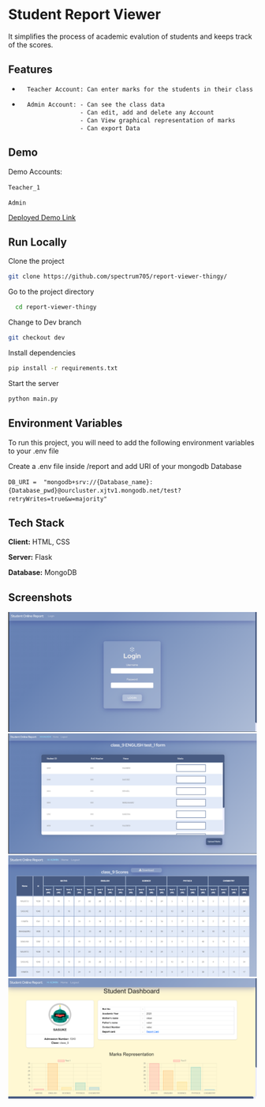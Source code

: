 
# Student Report Viewer

It simplifies the process of academic evalution of students and keeps track of the scores.

 

## Features

-       Teacher Account: Can enter marks for the students in their class
-       Admin Account: - Can see the class data
                       - Can edit, add and delete any Account
                       - Can View graphical representation of marks
                       - Can export Data


## Demo

Demo Accounts:

`Teacher_1`

`Admin`

[Deployed Demo Link](https://reportviewer-1-d5680934.deta.app)


## Run Locally

Clone the project

```bash
git clone https://github.com/spectrum705/report-viewer-thingy/
```


Go to the project directory

```bash
  cd report-viewer-thingy
```

Change to Dev branch

```bash
git checkout dev
```

Install dependencies

```bash
pip install -r requirements.txt
```

Start the server

```bash
python main.py
```


## Environment Variables

To run this project, you will need to add the following environment variables to your .env file

Create a .env file inside /report and add URI of your mongodb Database 

`DB_URI =  "mongodb+srv://{Database_name}:{Database_pwd}@ourcluster.xjtv1.mongodb.net/test?retryWrites=true&w=majority"`




## Tech Stack

**Client:** HTML, CSS

**Server:** Flask

**Database:** MongoDB


## Screenshots

![Login Page](/Login.png)
![Upload Page](/upload.png)
![Class result](/class_result.png)
![Dashboard](/dashboard.png)
